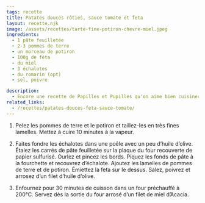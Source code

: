 ```yaml
---
tags: recette
title: Patates douces rôties, sauce tomate et feta
layout: recette.njk
image: /assets/recettes/tarte-fine-potiron-chevre-miel.jpeg
ingredients:
  - 1 pâte feuilletée
  - 2-3 pommes de terre
  - un morceau de potiron
  - 100g de féta
  - du miel
  - 3 échalotes
  - du romarin (opt)
  - sel, poivre

description:
  - Encore une recette de Papilles et Pupilles qu'on aime bien cuisiner en automne/hiver. C'est parfait lorsqu'il nous reste de la féta et qu'on ne sait pas quoi en faire.
related_links:
  - /recettes/patates-douces-feta-sauce-tomate/
---
```


1. Pelez les pommes de terre et le potiron et taillez-les en très fines lamelles. Mettez à cuire 10 minutes à la vapeur.

2. Faites fondre les échalotes dans une poêle avec un peu d’huile d’olive. Étalez les carrés de pâte feuilletée sur la plaque du four recouverte de papier sulfurisé. Ourlez et pincez les bords. Piquez les fonds de pâte à la fourchette et recouvrez d’échalote. Ajoutez les lamelles de pommes de terre et de potiron. Émiettez la feta sur le dessus. Salez, poivrez et arrosez d’un filet d’huile d’olive.

3. Enfournez pour 30 minutes de cuisson dans un four préchauffé à 200°C. Servez dès la sortie du four arrosé d’un filet de miel d’Acacia.